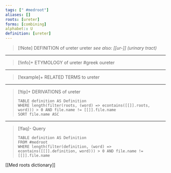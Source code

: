 ```yaml
---
tags: [" #medroot"]
aliases: []
roots: [ureter]
forms: [combining]
alphabet:: U
definition: [ureter]
---
```

>[!Note] DEFINITION of ureter
>ureter
>*see also: [[ur-]] (urinary tract)*
_____
>[!info]+ ETYMOLOGY of ureter
>#greek oureter
_____
>[!example]+ RELATED TERMS to ureter
>
_____
>[!tip]+ DERIVATIONS of ureter
>```dataview
>TABLE definition AS Definition 
>WHERE length(filter(roots, (word) => econtains([[]].roots, word))) > 0 AND file.name != [[]].file.name
>SORT file.name ASC
>```
___
>[!faq]- Query
>```dataview
>TABLE definition AS Definition
>FROM #medroot
>WHERE length(filter(definition, (word) => econtains([[]].definition, word))) > 0 AND file.name != [[]].file.name
>```

[[Med roots dictionary]]